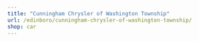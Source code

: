 ```yaml
---
title: "Cunningham Chrysler of Washington Township"
url: /edinboro/cunningham-chrysler-of-washington-township/
shop: car
---
```

